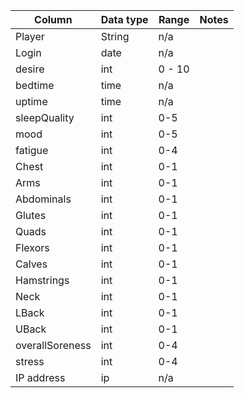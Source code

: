 | Column | Data type | Range | Notes |
| ----------- | ----------- | ---------- | ------- |
| Player | String | n/a |  |
| Login | date | n/a |  |
| desire  | int | 0 - 10 |  |
| bedtime  | time | n/a |  |
| uptime  | time | n/a |  |
| sleepQuality | int | 0-5 |  |
| mood  | int | 0-5 |  |
| fatigue | int | 0-4 |  |
| Chest | int | 0-1 |  |
| Arms  | int | 0-1|  |
| Abdominals  | int | 0-1|  |
| Glutes  | int | 0-1|  |
| Quads  | int | 0-1|  |
| Flexors  | int | 0-1|  |
| Calves  | int | 0-1|  |
| Hamstrings | int | 0-1|  |
| Neck  | int | 0-1|  |
| LBack  | int | 0-1|  |
| UBack | int | 0-1|  |
| overallSoreness  | int | 0-4 |  |
| stress  | int | 0-4 |  |
| IP address  | ip | n/a |  | 
